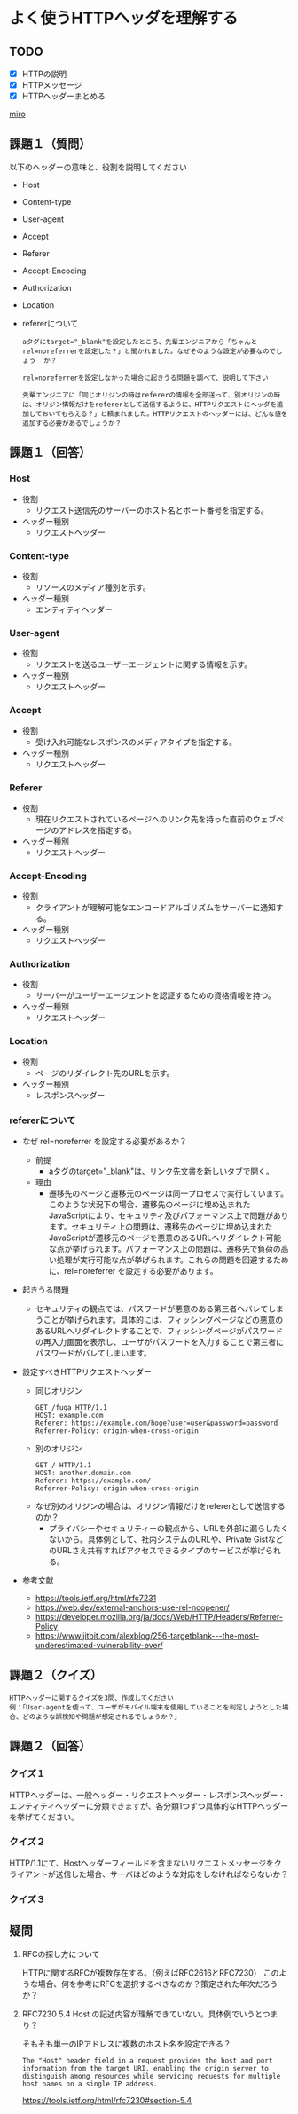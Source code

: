 # よく使うHTTPヘッダを理解する
## TODO
- [x] HTTPの説明
- [x] HTTPメッセージ
- [x] HTTPヘッダーまとめる

[miro](https://miro.com/app/board/o9J_laM8geg=/)

## 課題１（質問）
以下のヘッダーの意味と、役割を説明してください
- Host
- Content-type
- User-agent
- Accept
- Referer
- Accept-Encoding
- Authorization
- Location

- refererについて
  ```
  aタグにtarget="_blank"を設定したところ、先輩エンジニアから「ちゃんと  rel=noreferrerを設定した？」と聞かれました。なぜそのような設定が必要なのでしょう  か？

  rel=noreferrerを設定しなかった場合に起きうる問題を調べて、説明して下さい

  先輩エンジニアに「同じオリジンの時はrefererの情報を全部送って、別オリジンの時は、オリジン情報だけをrefererとして送信するように、HTTPリクエストにヘッダを追加しておいてもらえる？」と頼まれました。HTTPリクエストのヘッダーには、どんな値を追加する必要があるでしょうか？
  ```

## 課題１（回答）
### Host
- 役割
  - リクエスト送信先のサーバーのホスト名とポート番号を指定する。
- ヘッダー種別
  - リクエストヘッダー

### Content-type
- 役割
  - リソースのメディア種別を示す。
- ヘッダー種別
  - エンティティヘッダー

### User-agent
- 役割
  - リクエストを送るユーザーエージェントに関する情報を示す。
- ヘッダー種別
  - リクエストヘッダー

### Accept
- 役割
  - 受け入れ可能なレスポンスのメディアタイプを指定する。
- ヘッダー種別
  - リクエストヘッダー

### Referer
- 役割
  - 現在リクエストされているページへのリンク先を持った直前のウェブページのアドレスを指定する。
- ヘッダー種別
  - リクエストヘッダー

### Accept-Encoding
- 役割
  - クライアントが理解可能なエンコードアルゴリズムをサーバーに通知する。
- ヘッダー種別
  - リクエストヘッダー

### Authorization
- 役割
  - サーバーがユーザーエージェントを認証するための資格情報を持つ。
- ヘッダー種別
  - リクエストヘッダー

### Location
- 役割
  - ページのリダイレクト先のURLを示す。
- ヘッダー種別
  - レスポンスヘッダー

### refererについて
- なぜ rel=noreferrer を設定する必要があるか？
  - 前提
    -  aタグのtarget="_blank"は、リンク先文書を新しいタブで開く。
  - 理由
    - 遷移先のページと遷移元のページは同一プロセスで実行しています。このような状況下の場合、遷移先のページに埋め込まれたJavaScriptにより、セキュリティ及びパフォーマンス上で問題があります。セキュリティ上の問題は、遷移先のページに埋め込まれたJavaScriptが遷移元のページを悪意のあるURLへリダイレクト可能な点が挙げられます。パフォーマンス上の問題は、遷移先で負荷の高い処理が実行可能な点が挙げられます。これらの問題を回避するために、rel=noreferrer を設定する必要があります。
- 起きうる問題
  - セキュリティの観点では、パスワードが悪意のある第三者へバレてしまうことが挙げられます。具体的には、フィッシングページなどの悪意のあるURLへリダイレクトすることで、フィッシングページがパスワードの再入力画面を表示し、ユーザがパスワードを入力することで第三者にパスワードがバレてしまいます。
- 設定すべきHTTPリクエストヘッダー
  - 同じオリジン
    ```http
    GET /fuga HTTP/1.1
    HOST: example.com
    Referer: https://example.com/hoge?user=user&password=password
    Referrer-Policy: origin-when-cross-origin
    ```
  - 別のオリジン
    ```http
    GET / HTTP/1.1
    HOST: another.domain.com
    Referer: https://example.com/
    Referrer-Policy: origin-when-cross-origin
    ```
  - なぜ別のオリジンの場合は、オリジン情報だけをrefererとして送信するのか？
    - プライバシーやセキュリティーの観点から、URLを外部に漏らしたくないから。具体例として、社内システムのURLや、Private GistなどのURLさえ共有すればアクセスできるタイプのサービスが挙げられる。

- 参考文献
  - https://tools.ietf.org/html/rfc7231
  - https://web.dev/external-anchors-use-rel-noopener/
  - https://developer.mozilla.org/ja/docs/Web/HTTP/Headers/Referrer-Policy
  - https://www.jitbit.com/alexblog/256-targetblank---the-most-underestimated-vulnerability-ever/

## 課題２（クイズ）
```
HTTPヘッダーに関するクイズを3問、作成してください
例：「User-agentを使って、ユーザがモバイル端末を使用していることを判定しようとした場合、どのような誤検知や問題が想定されるでしょうか？」
```

## 課題２（回答）
### クイズ１
HTTPヘッダーは、一般ヘッダー・リクエストヘッダー・レスポンスヘッダー・エンティティヘッダーに分類できますが、各分類1つずつ具体的なHTTPヘッダーを挙げてください。

### クイズ２
HTTP/1.1にて、Hostヘッダーフィールドを含まないリクエストメッセージをクライアントが送信した場合、サーバはどのような対応をしなければならないか？

### クイズ３


## 疑問
1. RFCの探し方について

    HTTPに関するRFCが複数存在する。（例えばRFC2616とRFC7230）
    このような場合、何を参考にRFCを選択するべきなのか？策定された年次だろうか？

2. RFC7230 5.4 Host の記述内容が理解できていない。具体例でいうとつまり？

    そもそも単一のIPアドレスに複数のホスト名を設定できる？
    ```
    The "Host" header field in a request provides the host and port information from the target URI, enabling the origin server to distinguish among resources while servicing requests for multiple host names on a single IP address.
    ```
    https://tools.ietf.org/html/rfc7230#section-5.4
